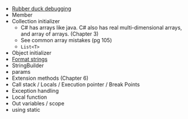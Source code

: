 - [Rubber duck debugging](https://rubberduckdebugging.com/)
- Member
- Collection initializer
  - C# has arrays like java. C# also has real multi-dimensional arrays, and array of arrays. (Chapter 3) 
  - See common array mistakes (pg 105)
  - `List<T>`
- Object initializer
- [Format strings](https://docs.microsoft.com/en-us/dotnet/standard/base-types/formatting-types)
- StringBuilder
- params
- Extension methods (Chapter 6)
- Call stack / Locals / Execution pointer / Break Points
- Exception handling
- Local function
- Out variables / scope
- using static